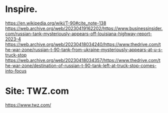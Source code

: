 # Inspire.
https://en.wikipedia.org/wiki/T-90#cite_note-138 https://web.archive.org/web/20230419162202/https://www.businessinsider.com/russian-tank-mysteriously-appears-off-louisiana-highway-report-2023-4 https://web.archive.org/web/20230418034240/https://www.thedrive.com/the-war-zone/russian-t-90-tank-from-ukraine-mysteriously-appears-at-u-s-truck-stop https://web.archive.org/web/20230418034357/https://www.thedrive.com/the-war-zone/destination-of-russian-t-90-tank-left-at-truck-stop-comes-into-focus

# Site: TWZ.com
https://www.twz.com/
